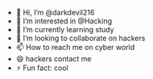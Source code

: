 - 👋 Hi, I’m @darkdevil216
- 👀 I’m interested in @Hacking
- 🌱 I’m currently learning study
- 💞️ I’m looking to collaborate on hackers
- 📫 How to reach me on cyber world 
- 😄 hackers contact me 
- ⚡ Fun fact: cool

<!---
darkdevil216/darkdevil216 is a ✨ special ✨ repository because its `README.md` (this file) appears on your GitHub profile.
You can click the Preview link to take a look at your changes.
--->
